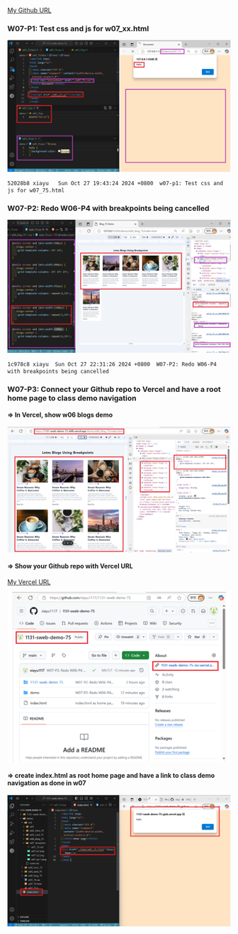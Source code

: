 [My Github URL](https://github.com/xiayu1117/113-sweb-demo-75)

### W07-P1: Test css and js for w07_xx.html
![](w07-p1.png)

```
52028b8 xiayu   Sun Oct 27 19:43:24 2024 +0800  w07-p1: Test css and js for w07_75.html
```

### W07-P2: Redo W06-P4 with breakpoints being cancelled

![](w07-p2.png)

```
1c978c8 xiayu  Sun Oct 27 22:31:26 2024 +0800  W07-P2: Redo W06-P4 with breakpoints being cancelled
```

### W07-P3: Connect your Github repo to Vercel and have a root home page to class demo navigation
 
#### => In Vercel, show w06 blogs demo
 
![](w07-p3-1.png)
 
#### => Show your Github repo with Vercel URL
 
[My Vercel URL](https://1131-sweb-demo-75.vercel.app/)
 
![](w07-p3-2.png)
 
#### => create index.html as root home page and have a link to class demo navigation as done in w07
 
![](w07-p3-3.png)
 
```

```
